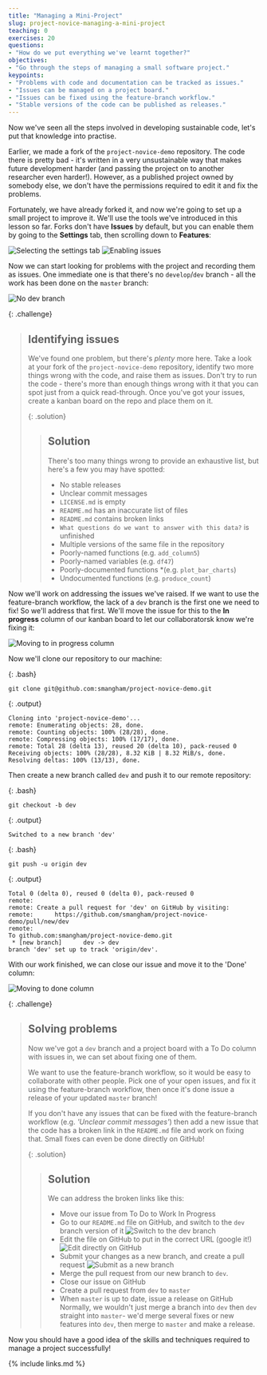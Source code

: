 ```yaml
---
title: "Managing a Mini-Project"
slug: project-novice-managing-a-mini-project
teaching: 0
exercises: 20
questions:
- "How do we put everything we've learnt together?"
objectives:
- "Go through the steps of managing a small software project."
keypoints:
- "Problems with code and documentation can be tracked as issues."
- "Issues can be managed on a project board."
- "Issues can be fixed using the feature-branch workflow."
- "Stable versions of the code can be published as releases."
---
```


Now we've seen all the steps involved in developing sustainable code, let's put that knowledge into practise.

Earlier, we made a fork of the `project-novice-demo` repository. The code there is pretty bad - it's written in a very unsustainable way that makes future development harder (and passing the project on to another researcher even harder!). However, as a published project owned by somebody else, we don't have the permissions required to edit it and fix the problems.

Fortunately, we have already forked it, and now we're going to set up a small project to improve it.
We'll use the tools we've introduced in this lesson so far. Forks don't have **Issues** by default, but you can enable them by going to  the **Settings** tab, then scrolling down to **Features**:

![Selecting the settings tab](fig/06-project/project-settings-tab.png)
![Enabling issues](fig/06-project/project-settings-issues.png)

Now we can start looking for problems with the project and recording them as issues. One immediate one is that there's no `develop`/`dev` branch - all the work has been done on the `master` branch:

![No dev branch](fig/06-project/issue-dev.png)

{: .challenge}
> ## Identifying issues
> We've found one problem, but there's *plenty* more here. Take a look at your fork of the `project-novice-demo` repository, identify two more things wrong with the code, and raise them as issues. Don't try to run the code - there's more than enough things wrong with it that you can spot just from a quick read-through.
> Once you've got your issues, create a kanban board on the repo and place them on it.
>
>{: .solution}
> > ## Solution
> > There's too many things wrong to provide an exhaustive list, but here's a few you may have spotted:
> > * No stable releases
> > * Unclear commit messages
> > * `LICENSE.md` is empty
> > * `README.md` has an inaccurate list of files
> > * `README.md` contains broken links
> > * `What questions do we want to answer with this data?` is unfinished
> > * Multiple versions of the same file in the repository
> > * Poorly-named functions (e.g. `add_column5`)
> > * Poorly-named variables (e.g. `df47`)
> > * Poorly-documented functions *(e.g. `plot_bar_charts`)
> > * Undocumented functions (e.g. `produce_count`)

Now we'll work on addressing the issues we've raised. If we want to use the feature-branch workflow, the lack of a `dev` branch is the first one we need to fix! So we'll address that first. We'll move the issue for this to the **In progress** column of our kanban board to let our collaboratorsk know we're fixing it:

![Moving to in progress column](fig/06-project/project-move-progress.png)

Now we'll clone our repository to our machine:

{: .bash}
~~~ 
git clone git@github.com:smangham/project-novice-demo.git
~~~

{: .output}
~~~
Cloning into 'project-novice-demo'...
remote: Enumerating objects: 28, done.
remote: Counting objects: 100% (28/28), done.
remote: Compressing objects: 100% (17/17), done.
remote: Total 28 (delta 13), reused 20 (delta 10), pack-reused 0
Receiving objects: 100% (28/28), 8.32 KiB | 8.32 MiB/s, done.
Resolving deltas: 100% (13/13), done.
~~~

Then create a new branch called `dev` and push it to our remote repository:

{: .bash}
~~~ 
git checkout -b dev
~~~

{: .output}
~~~
Switched to a new branch 'dev'
~~~

{: .bash}
~~~ 
git push -u origin dev
~~~

{: .output}
~~~
Total 0 (delta 0), reused 0 (delta 0), pack-reused 0
remote: 
remote: Create a pull request for 'dev' on GitHub by visiting:
remote:      https://github.com/smangham/project-novice-demo/pull/new/dev
remote: 
To github.com:smangham/project-novice-demo.git
 * [new branch]      dev -> dev
branch 'dev' set up to track 'origin/dev'.
~~~

With our work finished, we can close our issue and move it to the 'Done' column: 

![Moving to done column](fig/06-project/project-move-done.png)

{: .challenge}
> ## Solving problems
> Now we've got a `dev` branch and a project board with a To Do column with issues in, we can set about fixing one of them.
> 
> We want to use the feature-branch workflow, so it would be easy to collaborate with other people. Pick one of your open issues, and fix it using the feature-branch workflow, then once it's done issue a release of your updated `master` branch!
>
> If you don't have any issues that can be fixed with the feature-branch workflow (e.g. *'Unclear commit messages'*) then add a new issue that the code has a broken link in the `README.md` file and work on fixing that. Small fixes can even be done directly on GitHub!
>
>{: .solution}
> > ## Solution
> > We can address the broken links like this:
> > * Move our issue from To Do to Work In Progress
> > * Go to our `README.md` file on GitHub, and switch to the `dev` branch version of it
> >![Switch to the `dev` branch](fig/06-project/fix-dev.png)
> > * Edit the file on GitHub to put in the correct URL (google it!)
> > ![Edit directly on GitHub](fig/06-project/fix-edit.png)
> > * Submit your changes as a new branch, and create a pull request
> > ![Submit as a new branch](fig/06-project/fix-branch.png)
> > * Merge the pull request from our new branch to `dev`.
> > * Close our issue on GitHub
> > * Create a pull request from `dev` to `master`
> > * When `master` is up to date, issue a release on GitHub
> > Normally, we wouldn't just merge a branch into `dev` then `dev` straight into `master`- we'd merge several fixes or new features into `dev`, then merge to `master` and make a release. 

Now you should have a good idea of the skills and techniques required to manage a project successfully!

{% include links.md %}
